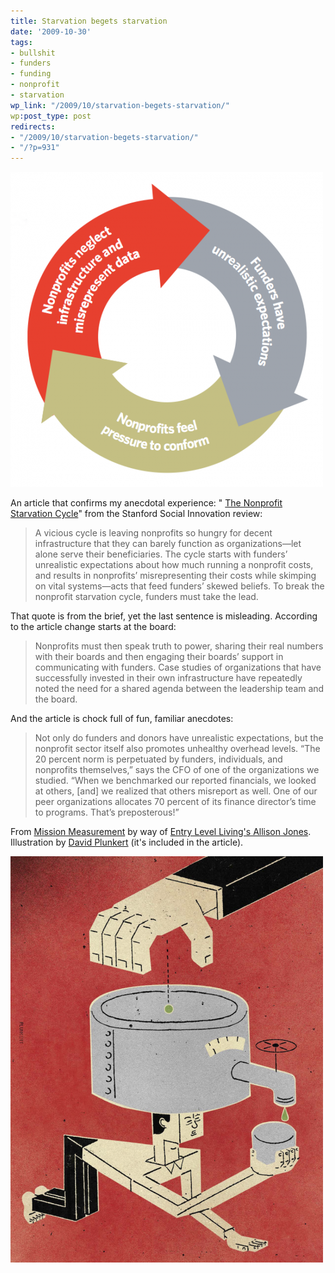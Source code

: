 ```yaml
---
title: Starvation begets starvation
date: '2009-10-30'
tags:
- bullshit
- funders
- funding
- nonprofit
- starvation
wp_link: "/2009/10/starvation-begets-starvation/"
wp:post_type: post
redirects:
- "/2009/10/starvation-begets-starvation/"
- "/?p=931"
---
```


[ ![np-starvation-cycle](2009-10-30-Starvation-begets-starvation/np-starvation-cycle-500x504.png "np-starvation-cycle") ](2009-10-30-Starvation-begets-starvation/np-starvation-cycle.png)

An article that confirms my anecdotal experience: " [The Nonprofit Starvation Cycle](http://www.ssireview.org/articles/entry/the_nonprofit_starvation_cycle/)" from the Stanford Social Innovation review:

> A vicious cycle is leaving nonprofits so hungry for decent infrastructure that they can barely function as organizations—let alone serve their beneficiaries. The cycle starts with funders’ unrealistic expectations about how much running a nonprofit costs, and results in nonprofits’ misrepresenting their costs while skimping on vital systems—acts that feed funders’ skewed beliefs. To break the nonprofit starvation cycle, funders must take the lead.

That quote is from the brief, yet the last sentence is misleading. According to the article change starts at the board:

> Nonprofits must then speak truth to power, sharing their real numbers with their boards and then engaging their boards’ support in communicating with funders. Case studies of organizations that have successfully invested in their own infrastructure have repeatedly noted the need for a shared agenda between the leadership team and the board.

And the article is chock full of fun, familiar anecdotes:

> Not only do funders and donors have unrealistic expectations, but the nonprofit sector itself also promotes unhealthy overhead levels. “The 20 percent norm is perpetuated by funders, individuals, and nonprofits themselves,” says the CFO of one of the organizations we studied. “When we benchmarked our reported financials, we looked at others, [and] we realized that others misreport as well. One of our peer organizations allocates 70 percent of its finance director’s time to programs. That’s preposterous!”

From [Mission Measurement](http://www.missionmeasurement.com/content/thought-capital/thought-scraps/2009/10/30/low-overhead-does-not-equal-better-organizations) by way of [Entry Level Living's Allison Jones](http://entrylevelliving.wordpress.com/). Illustration by [David Plunkert](http://www.spurdesign.com/DP/index.html) (it's included in the article).

[ ![np-starvation-graphic](2009-10-30-Starvation-begets-starvation/np-starvation-graphic-500x650.png "np-starvation-graphic") ](2009-10-30-Starvation-begets-starvation/np-starvation-graphic.png)

